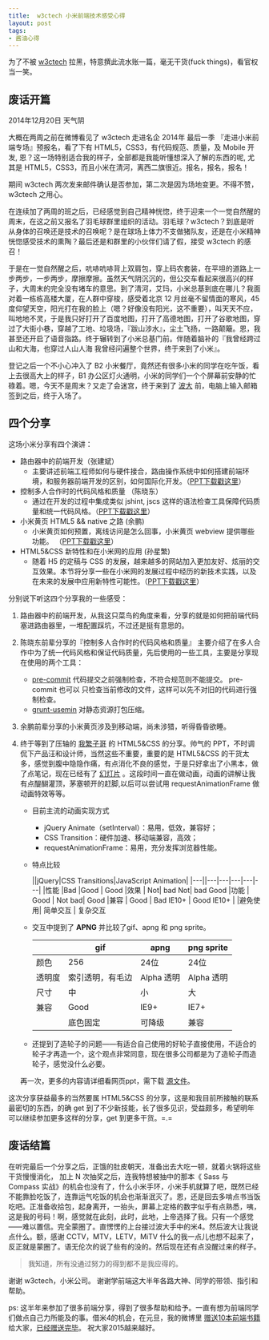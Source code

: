 ```yaml
---
title:  w3ctech 小米前端技术感受心得
layout: post
tags:
- 酱油心得
---
```


为了不被 [w3ctech](http://www.w3ctech.com/) 拉黑，特意撰此流水账一篇，毫无干货(fuck things)，看官权当一笑。


## 废话开篇

2014年12月20日 天气阴

大概在两周之前在微博看见了 w3ctech 走进名企 2014年 最后一季 『走进小米前端专场』预报名，看了下有 HTML5，CSS3，有代码规范、质量，及 Mobile 开发, 恩？这一场特别适合我的样子，全部都是我能听懂想深入了解的东西的呢, 尤其是 HTML5，CSS3，而且小米在清河，离西二旗很近。报名，报名，报名！

期间 w3ctech 两次发来邮件确认是否参加，第二次是因为场地变更。不得不赞， w3ctech 之用心。

在连续加了两周的班之后，已经感觉到自己精神恍惚，终于迎来一个一觉自然醒的周末，在这之前又报名了羽毛球群里组织的活动。羽毛球？w3ctech？到底是听从身体的召唤还是技术的召唤呢？是在球场上体力不支做猪队友，还是在小米精神恍惚感受技术的熏陶？最后还是和群里的小伙伴们请了假，接受 w3ctech 的感召！

于是在一觉自然醒之后，吭哧吭哧背上双肩包，穿上码农套装，在平坦的道路上一步两步，一步两步，摩擦摩擦。虽然天气阴沉沉的，但公交车看起来很高兴的样子，大周末的完全没有堵车的意思。到了清河，艾玛，小米总基到底在哪儿？我面对着一栋栋高楼大厦，在人群中穿梭，感受着北京 12 月丝毫不留情面的寒风，45 度仰望天空，阳光打在我的脸上（嗯？好像没有阳光，这不重要），叫天天不应，叫地地不灵，于是我只好打开了百度地图，打开了高德地图，打开了谷歌地图，穿过了大街小巷，穿越了工地、垃圾场，『跋山涉水』，尘土飞扬，一路颠簸。恩，我甚至还开启了语音指路。终于辗转到了小米总基门前。伴随着脑补的『我曾经跨过山和大海，也穿过人山人海
我曾经问遍整个世界，终于来到了小米』。

登记之后一个不小心冲入了 B2 小米餐厅，竟然还有很多小米的同学在吃午饭，看上去很高大上的样子，B1 办公区灯火通明，小米的同学们一个个屏幕前安静的忙碌着。嗯，今天不是周末？又走了会迷宫，终于来到了 [波大](http://www.weibo.com/itchina100) 前，电脑上输入邮箱签到之后，终于入场了。

## 四个分享

这场小米分享有四个演讲：

- 路由器中的前端开发（张建斌）
   + 主要讲述前端工程师如何与硬件接合，路由操作系统中如何搭建前端环境，和服务器前端开发的区别，如何国际化开发。（[PPT下载戳这里](http://feppt.qiniudn.com/router.pdf)）
- 控制多人合作时的代码风格和质量 （陈晓东）
  + 通过在开发的过程中集成类似 jshint, jscs 这样的语法检查工具保障代码质量和统一代码风格。（[PPT下载戳这里](http://feppt.qiniudn.com/%E5%89%8D%E7%AB%AF%E5%B7%A5%E4%BD%9C%E6%B5%81.pdf)）
- 小米黄页 HTML5 && native 之路 (余鹏)
  + 小米黄页如何预置，离线访问是怎么回事，小米黄页 webview 提供哪些功能。 （[PPT下载戳这里](http://feppt.qiniudn.com/w3c-12.20%20%E5%88%86%E4%BA%AB_%E4%BD%99%E9%B9%8Fppt.pdf)）
- HTML5&CSS 新特性和在小米网的应用 (孙星繁)
  + 随着 H5 的定稿与 CSS 的发展，越来越多的网站加入更加友好、炫丽的交互效果。本节将分享一些在小米网的发展过程中经历的新技术实践，以及在未来的发展中应用新特性可能性。（[PPT下载戳这里](http://feppt.qiniudn.com/MIFE-2014-PPT.7z)）

分别说下听这四个分享我的一些感受：

1. 路由器中的前端开发，从我这只菜鸟的角度来看，分享的就是如何把前端代码塞进路由器里，一堆配置踩坑，不过还是挺有意思的。
2. 陈晓东前辈分享的『控制多人合作时的代码风格和质量』 主要介绍了在多人合作中为了统一代码风格和保证代码质量，先后使用的一些工具，主要是分享现在使用的两个工具：
   * [pre-commit](https://github.com/observing/pre-commit)   代码提交之前强制检查，不符合规范则不能提交。 pre-commit 也可以 只检查当前修改的文件，这样可以先不对旧的代码进行强制检查。
   * [grunt-usemin](https://github.com/yeoman/grunt-usemin)   对静态资源打包压缩。
3. 余鹏前辈分享的小米黄页涉及到移动端，尚未涉猎，听得昏昏欲睡。
4. 终于等到了压轴的 [我繁子哥](http://www.weibo.com/1979846461/BBLqz855r) 的 HTML5&CSS 的分享。帅气的 PPT，不时调侃下产品汪和设计师，当然这些不重要，重要的是 HTML5&CSS 的干货太多，感觉到腹中隐隐作痛，有点消化不良的感觉，于是只好拿出了小黑本，做了点笔记，现在已经有了 [幻灯片](http://feppt.qiniudn.com/MIFE-2014-PPT.7z) 。这段时间一直在做动画，动画的讲解让我有点醍醐灌顶，茅塞顿开的赶脚,以后可以尝试用 requestAnimationFrame 做动画特效等等。
    - 目前主流的动画实现方式
      + jQuery Animate（setInterval）：易用，低效，兼容好；
      + CSS Transition：硬件加速、移动端兼容，高效；
      + requestAnimationFrame：易用，充分发挥浏览器性能。
    - 特点比较

      ||jQuery|CSS Transitions|JavaScript Animation|
      |---||---|---|---|---|---|
      |性能  |Bad |Good   | Good
      |效果 | Not| bad Not| bad Good
      |功能 | Good   | Not bad| Good
      |兼容 | Good   | Bad IE10+ |  Good IE10+
      | |避免使用|    简单交互 |   复杂交互
    - 交互中提到了 **APNG** 并比较了gif、apng 和 png sprite。

      | |gif| apng|    png sprite|
      |---|---|---|---|
      |颜色  |256| 24位 |24位|
      |透明度 |索引透明，有毛边|    Alpha 透明 |   Alpha 透明|
      |尺寸 | 中  | 小  | 大|
      |兼容  |Good  |  IE9+  |  IE7+|
      | |底色固定 |   可降级| 兼容|
    - 还提到了造轮子的问题——有适合自己使用的好轮子直接使用，不适合的轮子才再造一个，这个观点非常同意，现在很多公司都是为了造轮子而造轮子，感觉没什么必要。

    再一次，更多的内容请详细看网页ppt，需下载 [源文件](http://feppt.qiniudn.com/MIFE-2014-PPT.7z)。

这次分享获益最多的当然要属 HTML5&CSS 的分享，这是和我目前所接触的联系最密切的东西，的确 get 到了不少新技能，长了很多见识，受益颇多，希望明年可以继续参加更多这样的分享，get 到更多干货。=.=

## 废话结篇

在听完最后一个分享之后，正饿的肚皮朝天，准备出去大吃一顿，就着火锅将这些干货慢慢消化，
加上 N 次抽奖之后，连我特想被抽中的那本《 Sass 与 Compass 实战》的机会也没有了，什么小米手环，小米手机就算了吧，既然已经不能靠脸吃饭了，连靠运气吃饭的机会也渐渐泯灭了。恩，还是回去多啃点书当饭吃吧。正准备收拾包，起身离开，一抬头，屏幕上定格的数字似乎有点熟悉，咦，这是我的号码！啊，感觉就在此刻，此时，此地，上帝选择了我。只有一个感觉——难以置信。完全蒙圈了。直愣愣的上台接过波大手中的米4。然后波大让我说点什么。额，感谢 CCTV，MTV，LETV，MiTV 什么的我一点儿也想不起来了，反正就是蒙圈了。语无伦次的说了些有的没的。然后现在还有点没醒过来的样子。

> 我知道，所有没通过努力的得到都不是我应得的。

谢谢 w3ctech，小米公司。
谢谢学前端这大半年各路大神、同学的带领、指引和帮助。

ps: 这半年来参加了很多前端分享，得到了很多帮助和给予。一直有想为前端同学们做点自己力所能及的事。借米4的机会，在元旦，我的微博里 [赠送10本前端书籍](http://weibo.com/1794125864/BDxWO45l3) 给大家，[已经赠送完毕](http://weibo.com/1794125864/BDTw6t9IM)。
祝大家2015越来越好。


